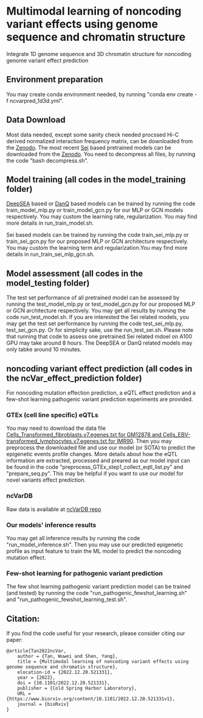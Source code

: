 # Multimodal learning of noncoding variant effects using genome sequence and chromatin structure
Integrate 1D genome sequence and 3D chromatin structure for noncoding genome variant effect prediction

## Environment preparation
You may create conda environment needed, by running "conda env create -f ncvarpred_1d3d.yml".

## Data Download
Most data needed, except some sanity check needed procssed Hi-C derived normalized interaction frequency matrix, can be downloaded from the [Zenodo](https://zenodo.org/record/7872096#.ZEsl5nbMJmM). The most recent [Sei](https://www.nature.com/articles/s41588-022-01102-2) based pretrained models can be downloaded from the [Zenodo](https://zenodo.org/record/7872811#.ZEslQ3bMJmM). You need to decompress all files, by running the code "bash decompress.sh".

## Model training (all codes in the model_training folder)
[DeepSEA](https://www.nature.com/articles/nmeth.3547) based or [DanQ](https://www.ncbi.nlm.nih.gov/pmc/articles/PMC4914104/) based models can be trained by running the code train_model_mlp.py or train_model_gcn.py for our MLP or GCN models respectively. You may custom the learning rate, regularization. You may find more details in run_train_model.sh.

Sei based models can be trained by running the code train_sei_mlp.py or train_sei_gcn.py for our proposed MLP or GCN architecture respectively. You may custom the learning term and regularization.You may find more details in run_train_sei_mlp_gcn.sh. 

## Model assessment (all codes in the model_testing folder)
The test set performance of all pretrained model can be assessed by running the test_model_mlp.py or test_model_gcn.py for our proposed MLP or GCN architecture respectively. You may get all results by running the code run_test_model.sh. If you are interested the Sei related models, you may get the test set performance by running the code test_sei_mlp.py, test_sei_gcn.py. Or for simplicity sake, use the run_test_sei.sh. Please note that running that code to assess one pretrained Sei related mdoel on A100 GPU may take around 8 hours. The DeepSEA or DanQ related models may only tabke around 10 minutes.

## noncoding variant effect prediction (all codes in the ncVar_effect_prediction folder)
For noncoding mutation effection prediction, a eQTL effect prediction and a few-shot learning pathogenic variant prediction experiments are provided.

### GTEx (cell line specific) eQTLs
You may need to download the data file [Cells_Transformed_fibroblasts.v7.egenes.txt for GM12878 and Cells_EBV-transformed_lymphocytes.v7.egenes.txt for IMR90](https://www.gtexportal.org/home/datasets). Then you may preprocess the downloaded file and use our model (or SOTA) to predict the epigenetic events profile changes. More details about how the eQTL information are extracted, processed and preared as our model input can be found in the code "preprocess_GTEx_step1_collect_eqtl_list.py" and "prepare_seq.py". This may be helpful if you want to use our model for novel variants effect prediction.

### ncVarDB
Raw data is available at [ncVarDB repo](https://github.com/Gardner-BinfLab/ncVarDB)

### Our models' inference results
You may get all inference results by running the code "run_model_inference.sh". Then you may use our predicted epigenetic profile as input feature to train the ML model to predict the noncoding mutation effect.

### Few-shot learning for pathogenic variant prediction
The few shot learning pathogenic variant prediction model can be trained (and tested) by running the code "run_pathogenic_fewshot_learning.sh" and "run_pathogenic_fewshot_learning_test.sh".

## Citation:
If you find the code useful for your research, please consider citing our paper:
```
@article{Tan2022ncVar,
	author = {Tan, Wuwei and Shen, Yang},
	title = {Multimodal learning of noncoding variant effects using genome sequence and chromatin structure},
	elocation-id = {2022.12.20.521331},
	year = {2022},
	doi = {10.1101/2022.12.20.521331},
	publisher = {Cold Spring Harbor Laboratory},
	URL = {https://www.biorxiv.org/content/10.1101/2022.12.20.521331v1},
	journal = {bioRxiv}
}
```


